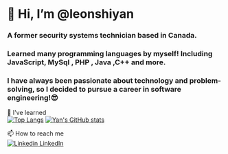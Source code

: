 # 👋 Hi, I’m @leonshiyan
### A former security systems technician based in Canada.
### Learned many programming languages by myself! Including JavaScript, MySql , PHP , Java ,C++ and more.
### I have always been passionate about technology and problem-solving, so I decided to pursue a career in software engineering!😎  

🌱 I've learned    
[![Top Langs](https://github-readme-stats.vercel.app/api/top-langs/?username=leonshiyan)](https://github.com/anuraghazra/github-readme-stats)
[![Yan's GitHub stats](https://github-readme-stats.vercel.app/api?username=leonshiyan&count_private=true&show_icons=true&theme=transparent)](https://github.com/anuraghazra/github-readme-stats)

📫 How to reach me   
[![Linkedin](https://i.stack.imgur.com/gVE0j.png) LinkedIn](https://www.linkedin.com/in/leonshiyan/)
   
     
     


<!---
leonshiyan/leonshiyan is a ✨ special ✨ repository because its `README.md` (this file) appears on your GitHub profile.
You can click the Preview link to take a look at your changes.
--->
